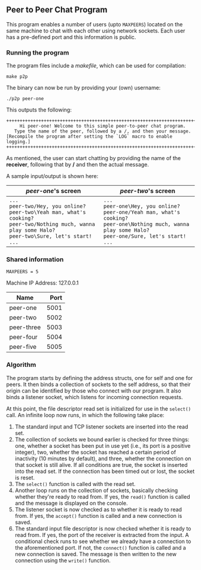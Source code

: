 ## Peer to Peer Chat Program

This program enables a number of users (upto `MAXPEERS`) located on the same machine to chat with each other using network sockets. Each user has a pre-defined port and this information is public.

### Running the program

The program files include a _makefile_, which can be used for compilation:
```
make p2p
```
The binary can now be run by providing your (own) username:
```
./p2p peer-one
```

This outputs the following:
```
++++++++++++++++++++++++++++++++++++++++++++++++++++++++++++++++++++++++
     Hi peer-one! Welcome to this simple peer-to-peer chat program.
   Type the name of the peer, followed by a /, and then your message.
[Recompile the program after setting the `LOG` macro to enable logging.]
++++++++++++++++++++++++++++++++++++++++++++++++++++++++++++++++++++++++
```

As mentioned, the user can start chatting by providing the name of the **receiver**, following that by **/** and then the actual message.

A sample input/output is shown here:

| _peer-one_'s screen                                                                                                                                                      | _peer-two_'s screen                                                                                                                                                      |
| ------------------------------------------------------------------------------------------------------------------------------------------------------------------------ | ------------------------------------------------------------------------------------------------------------------------------------------------------------------------ |
| `...`<br>`peer-two/Hey, you online?`<br>`peer-two\Yeah man, what's cooking?`<br>`peer-two/Nothing much, wanna play some Halo?`<br>`peer-two\Sure, let's start!`<br>`...` | `...`<br>`peer-one\Hey, you online?`<br>`peer-one/Yeah man, what's cooking?`<br>`peer-one\Nothing much, wanna play some Halo?`<br>`peer-one/Sure, let's start!`<br>`...` |

### Shared information

`MAXPEERS = 5`

Machine IP Address: 127.0.0.1

| Name       | Port  |
| ---------- | ----: |
| peer-one   |  5001 |
| peer-two   |  5002 |
| peer-three |  5003 |
| peer-four  |  5004 |
| peer-five  |  5005 |

### Algorithm

The program starts by defining the address structs, one for self and one for peers. It then binds a collection of sockets to the self address, so that their origin can be identified by those who connect with our program. It also binds a listener socket, which listens for incoming connection requests.

At this point, the file descriptor read set is initialized for use in the `select()` call. An infinite loop now runs, in which the following take place:
1. The standard input and TCP listener sockets are inserted into the read set.
2. The collection of sockets we bound earlier is checked for three things: one, whether a socket has been put in use yet (i.e., its port is a positive integer), two, whether the socket has reached a certain period of inactivity (10 minutes by default), and three, whether the connection on that socket is still alive. If all conditions are true, the socket is inserted into the read set. If the connection has been timed out or lost, the socket is reset.
3. The `select()` function is called with the read set.
4. Another loop runs on the collection of sockets, basically checking whether they're ready to read from. If yes, the `read()` function is called and the message is displayed on the console.
5. The listener socket is now checked as to whether it is ready to read from. If yes, the `accept()` function is called and a new connection is saved.
6. The standard input file descriptor is now checked whether it is ready to read from. If yes, the port of the receiver is extracted from the input. A conditional check runs to see whether we already have a connection to the aforementioned port. If not, the `connect()` function is called and a new connection is saved. The message is then written to the new connection using the `write()` function.

